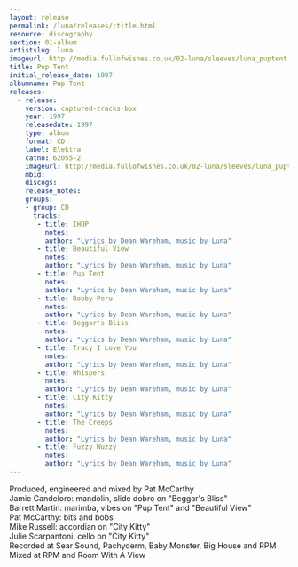 ```yaml
---
layout: release
permalink: /luna/releases/:title.html
resource: discography
section: 01-album
artistslug: luna
imageurl: http://media.fullofwishes.co.uk/02-luna/sleeves/luna_puptent.jpg
title: Pup Tent
initial_release_date: 1997
albumname: Pup Tent
releases:
  - release: 
    version: captured-tracks-box
    year: 1997
    releasedate: 1997
    type: album
    format: CD
    label: Elektra
    catno: 62055-2
    imageurl: http://media.fullofwishes.co.uk/02-luna/sleeves/luna_puptent.jpg
    mbid: 
    discogs: 
    release_notes: 
    groups:
    - group: CD
      tracks:
       - title: IHOP
         notes: 
         author: "Lyrics by Dean Wareham, music by Luna"
       - title: Beautiful View
         notes: 
         author: "Lyrics by Dean Wareham, music by Luna"
       - title: Pup Tent
         notes: 
         author: "Lyrics by Dean Wareham, music by Luna"
       - title: Bobby Peru
         notes: 
         author: "Lyrics by Dean Wareham, music by Luna"
       - title: Beggar's Bliss
         notes: 
         author: "Lyrics by Dean Wareham, music by Luna"
       - title: Tracy I Love You
         notes: 
         author: "Lyrics by Dean Wareham, music by Luna"
       - title: Whispers
         notes: 
         author: "Lyrics by Dean Wareham, music by Luna"
       - title: City Kitty
         notes: 
         author: "Lyrics by Dean Wareham, music by Luna"
       - title: The Creeps
         notes: 
         author: "Lyrics by Dean Wareham, music by Luna"
       - title: Fuzzy Wuzzy
         notes: 
         author: "Lyrics by Dean Wareham, music by Luna"
---
```

Produced, engineered and mixed by Pat McCarthy  
Jamie Candeloro: mandolin, slide dobro on "Beggar's Bliss"  
Barrett Martin: marimba, vibes on "Pup Tent" and "Beautiful View"  
Pat McCarthy: bits and bobs  
Mike Russell: accordian on "City Kitty"  
Julie Scarpantoni: cello on "City Kitty"  
Recorded at Sear Sound, Pachyderm, Baby Monster, Big House and RPM  
Mixed at RPM and Room With A View